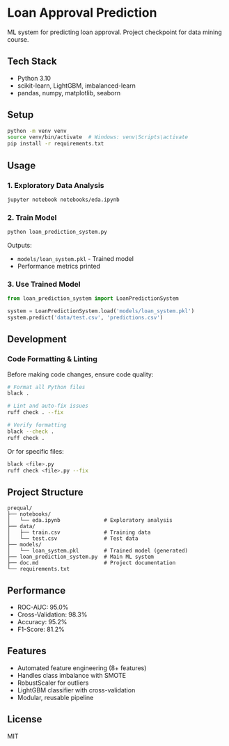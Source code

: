 # Loan Approval Prediction

ML system for predicting loan approval. Project checkpoint for data mining course.

## Tech Stack

- Python 3.10
- scikit-learn, LightGBM, imbalanced-learn
- pandas, numpy, matplotlib, seaborn

## Setup

```bash
python -m venv venv
source venv/bin/activate  # Windows: venv\Scripts\activate
pip install -r requirements.txt
```

## Usage

### 1. Exploratory Data Analysis

```bash
jupyter notebook notebooks/eda.ipynb
```

### 2. Train Model

```bash
python loan_prediction_system.py
```

Outputs:
- `models/loan_system.pkl` - Trained model
- Performance metrics printed

### 3. Use Trained Model

```python
from loan_prediction_system import LoanPredictionSystem

system = LoanPredictionSystem.load('models/loan_system.pkl')
system.predict('data/test.csv', 'predictions.csv')
```

## Development

### Code Formatting & Linting

Before making code changes, ensure code quality:

```bash
# Format all Python files
black .

# Lint and auto-fix issues
ruff check . --fix

# Verify formatting
black --check .
ruff check .
```

Or for specific files:
```bash
black <file>.py
ruff check <file>.py --fix
```

## Project Structure

```
prequal/
├── notebooks/
│   └── eda.ipynb              # Exploratory analysis
├── data/
│   ├── train.csv              # Training data
│   └── test.csv               # Test data
├── models/
│   └── loan_system.pkl        # Trained model (generated)
├── loan_prediction_system.py  # Main ML system
├── doc.md                     # Project documentation
└── requirements.txt
```

## Performance

- ROC-AUC: 95.0%
- Cross-Validation: 98.3%
- Accuracy: 95.2%
- F1-Score: 81.2%

## Features

- Automated feature engineering (8+ features)
- Handles class imbalance with SMOTE
- RobustScaler for outliers
- LightGBM classifier with cross-validation
- Modular, reusable pipeline

## License

MIT

